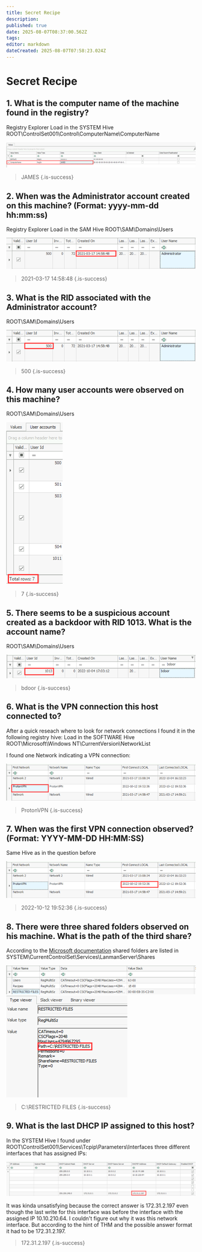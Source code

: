 ```yaml
---
title: Secret Recipe
description: 
published: true
date: 2025-08-07T08:37:00.562Z
tags: 
editor: markdown
dateCreated: 2025-08-07T07:58:23.024Z
---
```


# Secret Recipe

## 1. What is the computer name of the machine found in the registry?

Registry Explorer
Load in the SYSTEM Hive
ROOT\ControlSet001\Control\ComputerName\ComputerName

![1_1.png](/thm/challenges/secret_recipe/1_1.png)

> JAMES
{.is-success}


## 2. When was the Administrator account created on this machine? (Format: yyyy-mm-dd hh:mm:ss)

Registry Explorer
Load in the SAM Hive
ROOT\SAM\Domains\Users

![2_1.png](/thm/challenges/secret_recipe/2_1.png)

> 2021-03-17 14:58:48
{.is-success}


## 3. What is the RID associated with the Administrator account?

ROOT\SAM\Domains\Users

![3_1.png](/thm/challenges/secret_recipe/3_1.png)


> 500
{.is-success}

## 4. How many user accounts were observed on this machine?

ROOT\SAM\Domains\Users

![4_1.png](/thm/challenges/secret_recipe/4_1.png)

> 7
{.is-success}

## 5. There seems to be a suspicious account created as a backdoor with RID 1013. What is the account name?

ROOT\SAM\Domains\Users

![5_1.png](/thm/challenges/secret_recipe/5_1.png)

> bdoor
{.is-success}

## 6. What is the VPN connection this host connected to?

After a quick reseach where to look for network connections I found it in the following registry hive: 
Load in the SOFTWARE Hive
ROOT\Microsoft\Windows NT\CurrentVersion\NetworkList

I found one Network indicating a VPN connection: 

![6_1.png](/thm/challenges/secret_recipe/6_1.png)

> ProtonVPN
{.is-success}

## 7. When was the first VPN connection observed? (Format: YYYY-MM-DD HH:MM:SS)

Same Hive as in the question before

![7_1.png](/thm/challenges/secret_recipe/7_1.png)

> 2022-10-12 19:52:36
{.is-success}

## 8. There were three shared folders observed on his machine. What is the path of the third share?

According to the [Microsoft documentation](https://learn.microsoft.com/en-us/troubleshoot/windows-client/networking/saving-restoring-existing-windows-shares) shared folders are listed in SYSTEM\CurrentControlSet\Services\LanmanServer\Shares

![8_1.png](/thm/challenges/secret_recipe/8_1.png)
![8_2.png](/thm/challenges/secret_recipe/8_2.png)

> C:\RESTRICTED FILES
{.is-success}

## 9. What is the last DHCP IP assigned to this host?

In the SYSTEM Hive I found under 
ROOT\ControlSet001\Services\Tcpip\Parameters\Interfaces three different interfaces that has assigned IPs:

![9_1.png](/thm/challenges/secret_recipe/9_1.png)

It was kinda unsatisfying because the correct answer is 172.31.2.197 even though the last write for this interface was before the interface with the assigned IP 10.10.210.64. I couldn't figure out why it was this network interface. But according to the hint of THM and the possible answer format it had to be 172.31.2.197.

> 172.31.2.197
{.is-success}
